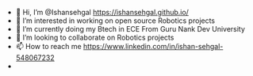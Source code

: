 - 👋 Hi, I’m @Ishansehgal https://ishansehgal.github.io/
- 👀 I’m interested in working on open source Robotics projects 
- 🌱 I’m currently doing my Btech in ECE From Guru Nank Dev University 
- 💞️ I’m looking to collaborate on Robotics projects
- 📫 How to reach me https://www.linkedin.com/in/ishan-sehgal-548067232
-

<!---
Ishansehgal/Ishansehgal is a ✨ special ✨ repository because its `README.md` (this file) appears on your GitHub profile.
You can click the Preview link to take a look at your changes.
--->
